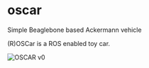 # oscar
Simple Beaglebone based Ackermann vehicle

(R)OSCar is a ROS enabled toy car.  

 <img src="https://lh3.googleusercontent.com/UuFkwta9e0LJ6tJPkbHOsrKqsylQRxuqO28r58wOLxfAW_MEUiDMSD8EETXnl6vgfLKFwIj8INZIkOcpZitW68FCDQZ_s_qoo5ilLuWs4mwO2jh4Bb1JQTrtlnbyvPzBFVQOvkB5" alt="OSCAR v0">
